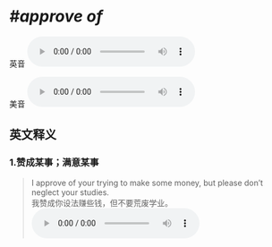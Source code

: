 # ***\#approve of*** 
英音
<audio src="./media/approve of1.aac" controls="controls"></audio>

美音
<audio src="./media/approve of2.aac" controls="controls"></audio>



  

英文释义
---
### 1.**赞成某事；满意某事**  

 > I approve of your trying to make some money, but please don’t neglect your studies.  
 > 我赞成你设法赚些钱，但不要荒废学业。    
<audio src="./media/3-approve.aac" controls="controls"></audio>


